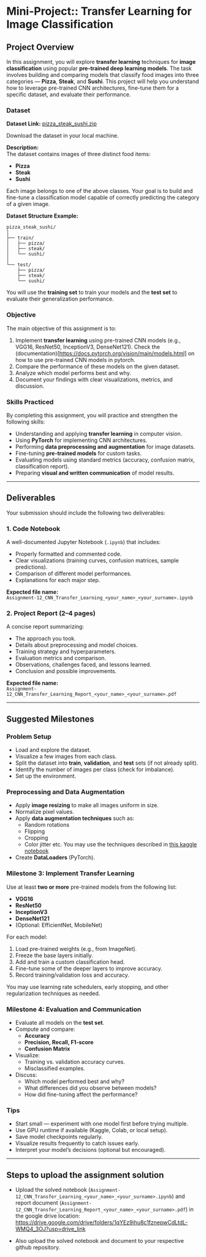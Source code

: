 # Mini-Project:: Transfer Learning for Image Classification

## Project Overview

In this assignment, you will explore **transfer learning** techniques for **image classification** using popular **pre-trained deep learning models**. The task involves building and comparing models that classify food images into three categories — **Pizza**, **Steak**, and **Sushi**. This project will help you understand how to leverage pre-trained CNN architectures, fine-tune them for a specific dataset, and evaluate their performance.

### Dataset

**Dataset Link:** [pizza_steak_sushi.zip](https://github.com/skarma91/logicmojo-data-science-april-2025/blob/main/Assignments/Assignment-12-Computer_Vision/pizza_steak_sushi.zip)

Download the dataset in your local machine.

**Description:**  
The dataset contains images of three distinct food items:
- **Pizza**
- **Steak**
- **Sushi**

Each image belongs to one of the above classes. Your goal is to build and fine-tune a classification model capable of correctly predicting the category of a given image.

**Dataset Structure Example:**
```
pizza_steak_sushi/
│
├── train/
│   ├── pizza/
│   ├── steak/
│   └── sushi/
│
└── test/
    ├── pizza/
    ├── steak/
    └── sushi/
```

You will use the **training set** to train your models and the **test set** to evaluate their generalization performance.


### Objective

The main objective of this assignment is to:
1. Implement **transfer learning** using pre-trained CNN models (e.g., VGG16, ResNet50, InceptionV3, DenseNet121). Check the (documentation)[https://docs.pytorch.org/vision/main/models.html] on how to use pre-trained CNN models in pytorch.
2. Compare the performance of these models on the given dataset.
3. Analyze which model performs best and why.
4. Document your findings with clear visualizations, metrics, and discussion.

### Skills Practiced

By completing this assignment, you will practice and strengthen the following skills:
- Understanding and applying **transfer learning** in computer vision.
- Using **PyTorch** for implementing CNN architectures.
- Performing **data preprocessing and augmentation** for image datasets.
- Fine-tuning **pre-trained models** for custom tasks.
- Evaluating models using standard metrics (accuracy, confusion matrix, classification report).
- Preparing **visual and written communication** of model results.

---

## Deliverables

Your submission should include the following two deliverables:

### 1. Code Notebook
A well-documented Jupyter Notebook (`.ipynb`) that includes:
- Properly formatted and commented code.
- Clear visualizations (training curves, confusion matrices, sample predictions).
- Comparison of different model performances.
- Explanations for each major step.

**Expected file name:**  
`Assignment-12_CNN_Transfer_Learning_<your_name>_<your_surname>.ipynb`

### 2. Project Report (2–4 pages)
A concise report summarizing:
- The approach you took.
- Details about preprocessing and model choices.
- Training strategy and hyperparameters.
- Evaluation metrics and comparison.
- Observations, challenges faced, and lessons learned.
- Conclusion and possible improvements.

**Expected file name:**  
`Assignment-12_CNN_Transfer_Learning_Report_<your_name>_<your_surname>.pdf`

---

## Suggested Milestones

### Problem Setup
- Load and explore the dataset.
- Visualize a few images from each class.
- Split the dataset into **train**, **validation**, and **test** sets (if not already split).
- Identify the number of images per class (check for imbalance).
- Set up the environment.


###  Preprocessing and Data Augmentation
- Apply **image resizing** to make all images uniform in size.
- Normalize pixel values.
- Apply **data augmentation techniques** such as:
  - Random rotations
  - Flipping
  - Cropping
  - Color jitter
  etc.
  You may use the techniques described in [this kaggle notebook](https://www.kaggle.com/code/mohamedmustafa/7-data-augmentation-on-images-using-pytorch)
- Create **DataLoaders** (PyTorch).


### Milestone 3: Implement Transfer Learning
Use at least **two or more** pre-trained models from the following list:
- **VGG16**
- **ResNet50**
- **InceptionV3**
- **DenseNet121**
- (Optional: EfficientNet, MobileNet)

For each model:
1. Load pre-trained weights (e.g., from ImageNet).
2. Freeze the base layers initially.
3. Add and train a custom classification head.
4. Fine-tune some of the deeper layers to improve accuracy.
5. Record training/validation loss and accuracy.

You may use learning rate schedulers, early stopping, and other regularization techniques as needed.


### Milestone 4: Evaluation and Communication
- Evaluate all models on the **test set**.
- Compute and compare:
  - **Accuracy**
  - **Precision, Recall, F1-score**
  - **Confusion Matrix**
- Visualize:
  - Training vs. validation accuracy curves.
  - Misclassified examples.
- Discuss:
  - Which model performed best and why?
  - What differences did you observe between models?
  - How did fine-tuning affect the performance?


### Tips
- Start small — experiment with one model first before trying multiple.
- Use GPU runtime if available (Kaggle, Colab, or local setup).
- Save model checkpoints regularly.
- Visualize results frequently to catch issues early.
- Interpret your model’s decisions (optional but encouraged).

---

## Steps to upload the assignment solution

- Upload the solved notebook (`Assignment-12_CNN_Transfer_Learning_<your_name>_<your_surname>.ipynb`) and report document (`Assignment-12_CNN_Transfer_Learning_Report_<your_name>_<your_surname>.pdf`) in the google drive location: https://drive.google.com/drive/folders/1qYEz9ihu8c1fznepwCdLtdL-WMQ4_3OJ?usp=drive_link

- Also upload the solved notebook and document to your respective github repository.
